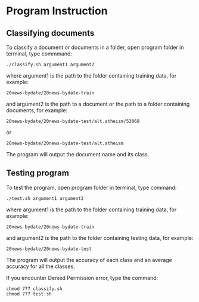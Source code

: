 # Program Instruction
## Classifying documents

To classify a document or documents in a folder, open program folder in terminal, type commmand:

	./classify.sh argument1 argument2
	
where argument1 is the path to the folder containing training data, for example: 

	20news-bydate/20news-bydate-train
	
and argument2 is the path to a document or the path to a folder containing documents, for example:

	20news-bydate/20news-bydate-test/alt.atheism/53068
	
or

	20news-bydate/20news-bydate-test/alt.atheism
	
The program will output the document name and its class.

## Testing program

To test the program, open program folder in terminal, type command:

	./test.sh argument1 argument2
	
where argument1 is the path to the folder containing training data, for example:

	20news-bydate/20news-bydate-train
	
and argument2 is the path to the folder containing testing data, for example:

	20news-bydate/20news-bydate-test
	
The program will output the accuracy of each class and an average accuracy for all the classes.

If you encounter Denied Permission error, type the command:

	chmod 777 classify.sh
	chmod 777 test.sh	
